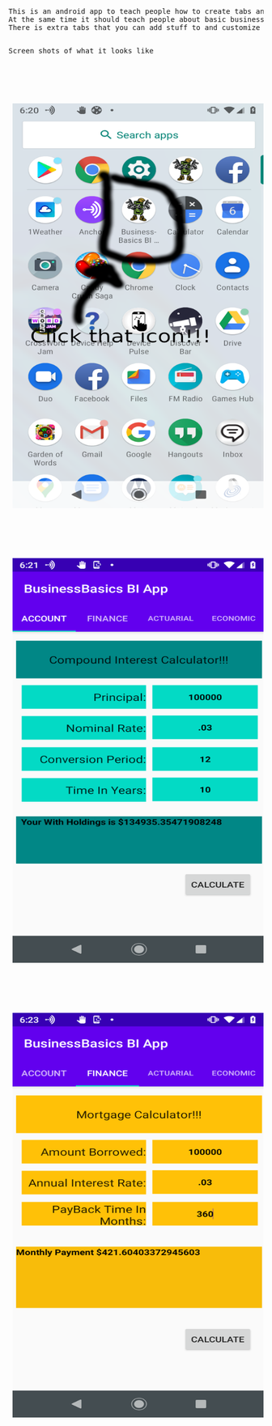 <pre>
This is an android app to teach people how to create tabs and fragments for there apps.
At the same time it should teach people about basic business , accounting and finance mathematics.
There is extra tabs that you can add stuff to and customize as you like.
<pre>

Screen shots of what it looks like 
<br>
<br>
<br>
 <img src="BusinessBICON.png" alt="Business Basic BI" width="500" height="800"> 
<br>
<br>
<br>
 <img src="CompoundInterest.png" alt="Compound Interest Calculator Pix" width="500" height="800"> 
 <br>
 <br>
 <br>
 <img src="MortgageCalc.png" alt="Mortgage Calculator Picture" width="500" height="800"> 
